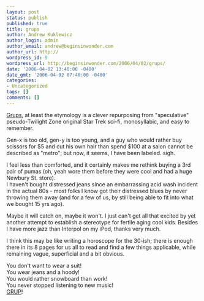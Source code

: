 ```yaml
---
layout: post
status: publish
published: true
title: grups
author: Andrew Kuklewicz
author_login: admin
author_email: andrew@beginsinwonder.com
author_url: http://
wordpress_id: 9
wordpress_url: http://beginsinwonder.com/2006/04/02/grups/
date: '2006-04-02 13:40:00 -0400'
date_gmt: '2006-04-02 07:40:00 -0400'
categories:
- Uncategorized
tags: []
comments: []
---
```

<p><a href="http://newyorkmetro.com/news/features/16529/index.html">Grups</a>, at least the etymology is a clever repurposing from "speculative" pseudo-Twilight Zone original Star Trek sci-fi, monosyllabic, and easy to remember.</p>
<p>Gen-x is too old, gen-y is too young, and a guy who would rather buy scissors for $5 and cut his own hair than spend $100 at a salon cannot be described as "metro"; but now, it seems, I have been labeled. sigh.</p>
<p>I feel less than comforted, and it certainly makes me rethink buying a 3rd pair of pumas (oh, yeah wore them before they were cool and had a huge Newbury St. store).<br />I haven't bought distressed jeans since an embarrassing acid wash incident in the actual 80s - most folks I know got their distressed blues by never throwing them away (and for a few of us, by still being able to fit into what we bought 15 yrs ago).</p>
<p>Maybe it will catch on, maybe it won't. I just can't get all that excited by yet another attempt to establish a stereotype for fertile aging cool kids. Besides I have more jazz than Interpol on my iPod, thanks very much.</p>
<p>I think this may be like writing a horoscope for the 30-ish; there is enough there in its 8 pages for us all to read and find a few things applicable, while remaining vague, superficial and a bit obvious.</p>
<p>You don't want to wear a suit!<br />You wear jeans and a hoody!<br />You would rather snowboard than work!<br />You never stopped listening to new music!<br /><a href="http://newyorkmetro.com/news/features/16529/index.html">GRUP</a>!</p>
